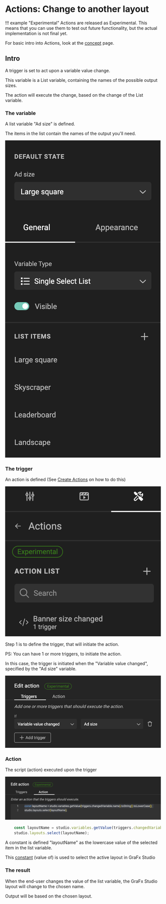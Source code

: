 # Actions: Change to another layout

!!! example "Experimental"
    Actions are released as Experimental.
    This means that you can use them to test out future functionality, but the actual implementation is not final yet.

For basic intro into Actions, look at the [concept](/GraFx-Studio/concepts/actions/) page.

## Intro

A trigger is set to act upon a variable value change.

This variable is a List variable, containing the names of the possible output sizes.

The action will execute the change, based on the change of the List variable.

### The variable

A list variable "Ad size" is defined.

The items in the list contain the names of the output you'll need.

![screenshot](listvariable.png)

### The trigger

An action is defined (See [Create Actions](/GraFx-Studio/guides/actions/create/) on how to do this)

![screenshot](action-definition.png)

Step 1 is to define the trigger, that will initiate the action.

PS: You can have 1 or more triggers, to initiate the action.

In this case, the trigger is initiated when the "Variable value changed", specified by the "Ad size" variable.

![screenshot](trigger.png)

### Action

The script (action) executed upon the trigger

![screenshot](action.png)

``` js
	const layoutName = studio.variables.getValue(triggers.changedVariable.name).toString().toLowerCase();
	studio.layouts.select(layoutName);
```

A constant is defined "layoutName" as the lowercase value of the selected item in the list variable.

This [constant](https://www.w3schools.com/js/js_const.asp) (value of) is used to select the active layout in GraFx Studio

### The result

When the end-user changes the value of the list variable, the GraFx Studio layout will change to the chosen name.

Output will be based on the chosen layout.